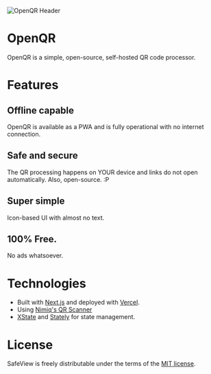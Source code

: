 ![OpenQR Header](https://github.com/ItayLisaey/open-qr/blob/main/public/open-qr-cover-repo.png?raw=true)

# OpenQR

OpenQR is a simple, open-source, self-hosted QR code processor.

# Features

## Offline capable

OpenQR is available as a PWA and is fully operational with no internet connection.

## Safe and secure

The QR processing happens on YOUR device and links do not open automatically.
Also, open-source. :P

## Super simple

Icon-based UI with almost no text.

## 100% Free.

No ads whatsoever.

# Technologies

- Built with [Next.js](https://nextjs.org/) and deployed with [Vercel](https://vercel.com).
- Using [Nimiq's QR Scanner](https://github.com/nimiq/qr-scanner)
- [XState](https://xstate.js.org/) and [Stately](https://stately.ai/) for state management.

# License

SafeView is freely distributable under the terms of the [MIT license](https://github.com/ItayLisaey/safeview/blob/main/LICENSE).
